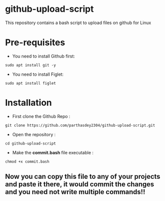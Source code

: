 # github-upload-script
This repository contains a bash script to upload files on github for Linux

# Pre-requisites
+ You need to install Github first: 
```
sudo apt install git -y
```

+ You need to install Figlet:
```
sudo apt install figlet
```

# Installation
+ First clone the Github Repo :
```
git clone https://github.com/parthasdey2304/github-upload-script.git
```

+ Open the repository :
```
cd github-upload-script
```

+ Make the **commit.bash** file executable :
```
chmod +x commit.bash
```

## Now you can copy this file to any of your projects and paste it there, it would commit the changes and you need not write multiple commands!!
